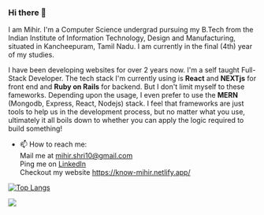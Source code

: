 ### Hi there 👋

I am Mihir. I'm a Computer Science undergrad pursuing my B.Tech from the Indian Institute of Information Technology, Design and Manufacturing, situated in Kancheepuram, Tamil Nadu. I am currently in the final (4th) year of my studies.

I have been developing websites for over 2 years now. I'm a self taught Full-Stack Developer. The tech stack I'm currently using is **React** and **NEXTjs** for front end and **Ruby on Rails** for backend. But I don't limit myself to these fameworks. Depending upon the usage, I even prefer to use the **MERN** (Mongodb, Express, React, Nodejs) stack. I feel that frameworks are just tools to help us in the development process, but no matter what you use, ultimately it all boils down to whether you can apply the logic required to build something!

- 📫 How to reach me: </br>
Mail me at mihir.shri10@gmail.com</br>
Ping me on [LinkedIn](https://www.linkedin.com/in/mihirshri/)</br>
Checkout my website https://know-mihir.netlify.app/

[![Top Langs](https://github-readme-stats.vercel.app/api/top-langs/?username=MihirShri)](https://github.com/MihirShri/github-readme-stats)

![](https://komarev.com/ghpvc/?username=MihirShri&color=green)
 
